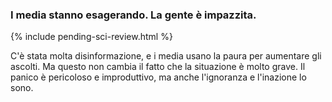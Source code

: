 ### I media stanno esagerando. La gente è impazzita.

{% include pending-sci-review.html %}

C'è stata molta disinformazione, e i media usano la paura per aumentare gli ascolti. Ma questo non cambia il fatto che la situazione è molto grave. Il panico è pericoloso e improduttivo, ma anche l'ignoranza e l'inazione lo sono.
